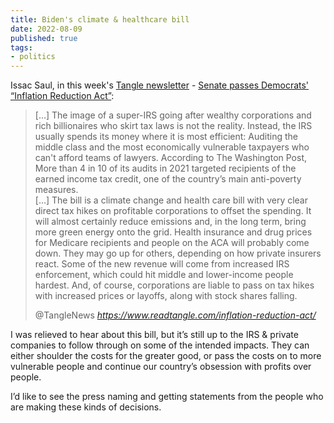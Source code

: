 ```yaml
---
title: Biden's climate & healthcare bill
date: 2022-08-09
published: true
tags:
- politics
---
```

Issac Saul, in this week's [Tangle newsletter](https://www.readtangle.com/) - [Senate passes Democrats' “Inflation Reduction Act”](https://www.readtangle.com/inflation-reduction-act/):
<blockquote class="quoteback" darkmode="" data-title="Senate%20passes%20Democrats'%20'Inflation%20Reduction%20Act'." data-author="@TangleNews" cite="https://www.readtangle.com/inflation-reduction-act/">
<p>[…] The image of a super-IRS going after wealthy corporations and rich billionaires who skirt tax laws is not the reality. Instead, the IRS usually spends its money where it is most efficient: Auditing the middle class and the most economically vulnerable taxpayers who can't afford teams of lawyers. According to The Washington Post, More than 4 in 10 of its audits in 2021 targeted recipients of the earned income tax credit, one of the country’s main anti-poverty measures.<br />
[…] The bill is a climate change and health care bill with very clear direct tax hikes on profitable corporations to offset the spending. It will almost certainly reduce emissions and, in the long term, bring more green energy onto the grid. Health insurance and drug prices for Medicare recipients and people on the ACA will probably come down. They may go up for others, depending on how private insurers react. Some of the new revenue will come from increased IRS enforcement, which could hit middle and lower-income people hardest. And, of course, corporations are liable to pass on tax hikes with increased prices or layoffs, along with stock shares falling.</p>
<footer>@TangleNews<cite> <a href="https://www.readtangle.com/inflation-reduction-act/">https://www.readtangle.com/inflation-reduction-act/</a></cite></footer>
</blockquote>

I was relieved to hear about this bill, but it’s still up to the IRS & private  companies to follow through on some of the intended impacts. They can either shoulder the costs for the greater good, or pass the costs on to more vulnerable people and continue our country’s obsession with profits over people.  

I’d like to see the press naming and getting statements from the people who are making these kinds of decisions.